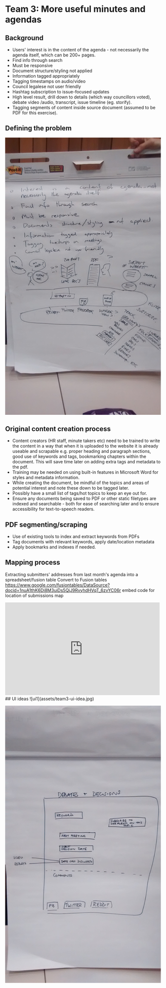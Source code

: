 # Team 3: More useful minutes and agendas

## Background
* Users' interest is in the content of the agenda - not necessarily the agenda itself, which can be 200+ pages.
* Find info through search
* Must be responsive
* Document structure/styling not applied
* Information tagged appropriately
* Tagging timestamps on audio/video
* Council legalese not user friendly
* Hashtag subscription to issue-focused updates
* High level result, drill down to details (which way councillors voted), debate video /audio, transcript, issue timeline (eg. storify).
* Tagging segments of content inside source document (assumed to be PDF for this exercise).

## Defining the problem
![problem ideas](assets/team3-problem-id.jpg)

## Original content creation process
* Content creators (HR staff, minute takers etc) need to be trained to write the content in a way that when it is uploaded to the website it is already useable and scrapable e.g. proper heading and paragraph sections, good use of keywords and tags, bookmarking chapters within the document. This will save time later on adding extra tags and metadata to the pdf.
* Training may be needed on using built-in features in Microsoft Word for styles and metadata information.
* While creating the document, be mindful of the topics and areas of potential interest and note these down to be tagged later.
* Possibly have a small list of tags/hot topics to keep an eye out for.
* Ensure any documents being saved to PDF or other static filetypes are indexed and searchable - both for ease of searching later and to ensure accessibility for text-to-speech readers.

## PDF segmenting/scraping
* Use of existing tools to index and extract keywords from PDFs
* Tag documents with relevant keywords, apply date/location metadata
* Apply bookmarks and indexes if needed.



## Mapping process
Extracting submitters' addresses from last month's agenda into a spreadsheet/fusion table
Convert to Fusion tables https://www.google.com/fusiontables/DataSource?docid=1nuA1thK6Di8M3uiDs5QjJ9RvyhdHVqT_6zvYC06r
embed code for location of submissions map
<iframe width="500" height="300" scrolling="no" frameborder="no" src="https://www.google.com/fusiontables/embedviz?q=select+col2+from+1nuA1thK6Di8M3uiDs5QjJ9RvyhdHVqT_6zvYC06r&amp;viz=MAP&amp;h=false&amp;lat=-43.529555192349164&amp;lng=172.64111918891604&amp;t=1&amp;z=12&amp;l=col2&amp;y=2&amp;tmplt=2&amp;hml=GEOCODABLE"></iframe>
## UI ideas
![ui1](assets/team3-ui-idea.jpg)

![ui2](assets/team3-ui-idea2.jpg)
